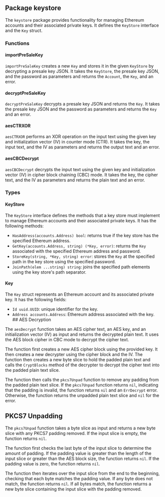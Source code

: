## Package keystore

The `keystore` package provides functionality for managing Ethereum accounts and their associated private keys. It defines the `KeyStore` interface and the `Key` struct.

### Functions

#### importPreSaleKey

`importPreSaleKey` creates a new `Key` and stores it in the given `KeyStore` by decrypting a presale key JSON. It takes the `KeyStore`, the presale key JSON, and the password as parameters and returns the `Account`, the `Key`, and an error.

#### decryptPreSaleKey

`decryptPreSaleKey` decrypts a presale key JSON and returns the `Key`. It takes the presale key JSON and the password as parameters and returns the `Key` and an error.

#### aesCTRXOR

`aesCTRXOR` performs an XOR operation on the input text using the given key and initialization vector (IV) in counter mode (CTR). It takes the key, the input text, and the IV as parameters and returns the output text and an error.

#### aesCBCDecrypt

`aesCBCDecrypt` decrypts the input text using the given key and initialization vector (IV) in cipher block chaining (CBC) mode. It takes the key, the cipher text, and the IV as parameters and returns the plain text and an error.

### Types

#### KeyStore

The `KeyStore` interface defines the methods that a key store must implement to manage Ethereum accounts and their associated private keys. It has the following methods:

- `HasAddress(accounts.Address) bool`: returns true if the key store has the specified Ethereum address.
- `GetKey(accounts.Address, string) (*Key, error)`: returns the `Key` associated with the specified Ethereum address and password.
- `StoreKey(string, *Key, string) error`: stores the `Key` at the specified path in the key store using the specified password.
- `JoinPath(elem ...string) string`: joins the specified path elements using the key store's path separator.

#### Key

The `Key` struct represents an Ethereum account and its associated private key. It has the following fields:

- `Id uuid.UUID`: unique identifier for the key.
- `Address accounts.Address`: Ethereum address associated with the key. ## AES Decryption

The `aesDecrypt` function takes an AES cipher text, an AES key, and an initialization vector (IV) as input and returns the decrypted plain text. It uses the AES block cipher in CBC mode to decrypt the cipher text.

The function first creates a new AES cipher block using the provided key. It then creates a new decrypter using the cipher block and the IV. The function then creates a new byte slice to hold the padded plain text and calls the `CryptBlocks` method of the decrypter to decrypt the cipher text into the padded plain text slice.

The function then calls the `pkcs7Unpad` function to remove any padding from the padded plain text slice. If the `pkcs7Unpad` function returns `nil`, indicating that the padding is invalid, the function returns `nil` and an `ErrDecrypt` error. Otherwise, the function returns the unpadded plain text slice and `nil` for the error.

## PKCS7 Unpadding

The `pkcs7Unpad` function takes a byte slice as input and returns a new byte slice with any PKCS7 padding removed. If the input slice is empty, the function returns `nil`.

The function first checks the last byte of the input slice to determine the amount of padding. If the padding value is greater than the length of the input slice or greater than the AES block size, the function returns `nil`. If the padding value is zero, the function returns `nil`.

The function then iterates over the input slice from the end to the beginning, checking that each byte matches the padding value. If any byte does not match, the function returns `nil`. If all bytes match, the function returns a new byte slice containing the input slice with the padding removed.